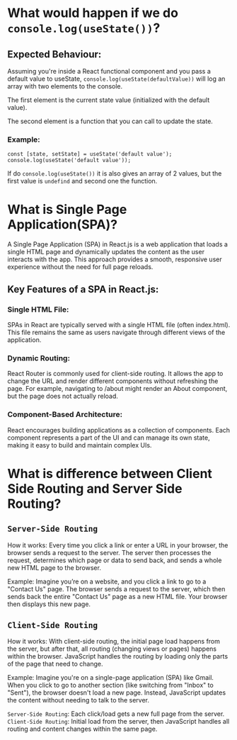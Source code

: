 # What would happen if we do `console.log(useState())`?
## Expected Behaviour:
Assuming you're inside a React functional component and you pass a default value to useState, `console.log(useState(defaultValue))` will log an array with two elements to the console.

The first element is the current state value (initialized with the default value).

The second element is a function that you can call to update the state.

### Example:
```
const [state, setState] = useState('default value');
console.log(useState('default value'));
```

If do `console.log(useState())` it is also gives an array of 2 values, but the first value is `undefind`
and second one the function.

# What is Single Page Application(SPA)?
A Single Page Application (SPA) in React.js is a web application that loads a single HTML page and dynamically updates the content as the user interacts with the app. This approach provides a smooth, responsive user experience without the need for full page reloads.

## Key Features of a SPA in React.js:
### Single HTML File:
SPAs in React are typically served with a single HTML file (often index.html). This file remains the same as users navigate through different views of the application.

### Dynamic Routing:
React Router is commonly used for client-side routing. It allows the app to change the URL and render different components without refreshing the page.
For example, navigating to /about might render an About component, but the page does not actually reload.

### Component-Based Architecture:
React encourages building applications as a collection of components. Each component represents a part of the UI and can manage its own state, making it easy to build and maintain complex UIs.

# What is difference between Client Side Routing and Server Side Routing?
## `Server-Side Routing`
How it works: Every time you click a link or enter a URL in your browser, the browser sends a request to the server. The server then processes the request, determines which page or data to send back, and sends a whole new HTML page to the browser.

Example: Imagine you’re on a website, and you click a link to go to a "Contact Us" page. The browser sends a request to the server, which then sends back the entire "Contact Us" page as a new HTML file. Your browser then displays this new page.

## `Client-Side Routing`
How it works: With client-side routing, the initial page load happens from the server, but after that, all routing (changing views or pages) happens within the browser. JavaScript handles the routing by loading only the parts of the page that need to change.

Example: Imagine you're on a single-page application (SPA) like Gmail. When you click to go to another section (like switching from "Inbox" to "Sent"), the browser doesn't load a new page. Instead, JavaScript updates the content without needing to talk to the server.

`Server-Side Routing`: Each click/load gets a new full page from the server.
`Client-Side Routing`: Initial load from the server, then JavaScript handles all routing and content changes within the same page.